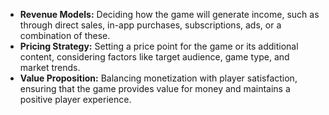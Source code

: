 - **Revenue Models:** Deciding how the game will generate income, such as through direct sales, in-app purchases, subscriptions, ads, or a combination of these.
- **Pricing Strategy:** Setting a price point for the game or its additional content, considering factors like target audience, game type, and market trends.
- **Value Proposition:** Balancing monetization with player satisfaction, ensuring that the game provides value for money and maintains a positive player experience.